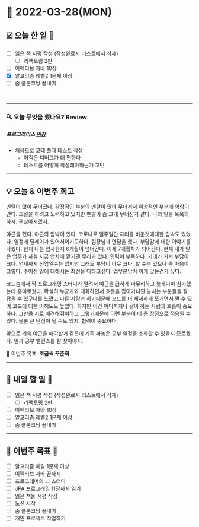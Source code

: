 # 📆 2022-03-28(MON)

## ☑️ 오늘 한 일 📑
- [ ] 읽은 책 서평 작성 (작성완료시 리스트에서 삭제)
    - [ ] 리팩토링 2판
- [ ] 이펙티브 자바 10장
- [x] 알고리즘 레벨2 1문제 이상
- [ ] 줌 클론코딩 끝내기 
 
<br>

***

### 🔍️ 오늘 무엇을 했나요? Review
##### 프로그래머스 [위장](https://github.com/Kyuwon53/Python-algorithm/tree/main/programmers/Level2/%EC%9C%84%EC%9E%A5) 
- 처음으로 코테 풀때 테스트 작성
  - 아직은 디버그가 더 편하다 
  - 테스트를 어떻게 작성해야하는가 고민

***

## 💡 오늘 & 이번주 회고

멘탈이 많이 무너졌다. 감정적인 부분의 멘탈이 많이 무너져서 이성적인 부분에 영향이 간다. 조절을 하려고 노력하고 있지만 멘탈이 좀 크게 무너진거 같다. 
나의 일을 묵묵히 하자. 괜찮아지겠지. 

야근을 했다. 야근의 압박이 있다. 코로나로 일주일간 자리를 비운것에대한 압박도 있었다. 일정에 딜레이가 있어서이기도하다. 
팀장님과 면담을 했다. 부담감에 대한 이야기를 나눴다. 현재 나는 입사한지 6개월이 넘어간다. 이제 7개월차가 되어간다. 현재 내가 맡은 업무가 
사실 지금 연차에 맡기엔 무리가 있다. 인력이 부족하다. 기대가 커서 부담이 크다. 언제까지 신입일수는 없지만 그래도 부담이 너무 크다. 할 수는 있으나 좀 마음이 그렇다. 
주어진 일에 대해서는 최선을 다하고싶다. 업무분담이 이게 맞는건가 싶다.

코드숨에서 짝 프로그래밍 스터디가 열려서 야근을 급하게 마무리하고 늦게나마 참가했는데 흥미로웠다. 확실히 누군가와 대화하면서 흐름을 잡아가니깐 놓치는 부분들을 잘 잡을 수 있구나를 느꼈고
다른 사람과 하기때문에 코드를 더 세세하게 쪼개면서 짤 수 있어 코드에 대한 이해도도 높았다. 하지만 이건 어디까지나 같이 하는 사람과 호흡이 중요하다. 그만큼 서로 배려해줘야하고
그렇기때문에 이런 부분이 더 큰 장점으로 적용될 수 있다. 물론 큰 단점이 될 수도 있지. 협력이 중요하다. 

앞으로 계속 야근을 해야할거 같은데 계획 짜놓은 공부 일정을 소화할 수 있을지 모르겠다. 일과 공부 밸런스를 잘 찾아야지. 

🎯 이번주 목표: **조금씩 꾸준히**

***

## 🎯 내일 할 일 🎯
- [ ] 읽은 책 서평 작성 (작성완료시 리스트에서 삭제)
    - [ ] 리팩토링 2판
- [ ] 이펙티브 자바 10장
- [ ] 알고리즘 레벨2 1문제 이상
- [ ] 줌 클론코딩 끝내기 

***

## 🏁 이번주 목표 🏁
- [ ] 알고리즘 매일 1문제 이상
- [ ] 이펙티브 자바 끝까지
- [ ] 프로그래머의 뇌 스터디
- [ ] JPA 프로그래밍 11장까지 읽기
- [ ] 읽은 책들 서평 작성
- [ ] 노션 시작
- [ ] 줌 클론코딩 끝내기
- [ ] 개인 프로젝트 작업하기 